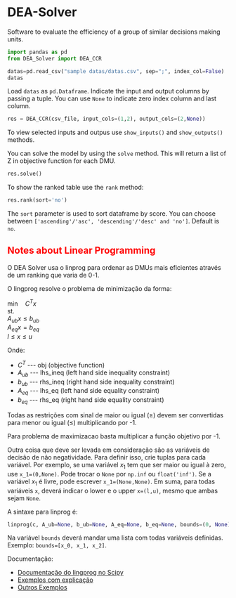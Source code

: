 # DEA-Solver
Software to evaluate the efficiency of a group of similar decisions making units. 

```python
import pandas as pd
from DEA_Solver import DEA_CCR

datas=pd.read_csv("sample datas/datas.csv", sep=";", index_col=False)
datas
```
Load `datas` as `pd.Dataframe`. Indicate the input and output columns by passing a tuple. You can use `None` to indicate zero index column and last column.


```python
res = DEA_CCR(csv_file, input_cols=(1,2), output_cols=(2,None))
```

To view selected inputs and outpus use `show_inputs()` and `show_outputs()` methods.

You can solve the model by using the `solve` method. This will return a list of Z in objective function for each DMU.

```python
res.solve()
```

To show the ranked table use the `rank` method:

```python
res.rank(sort='no')
```
The `sort` parameter is used to sort dataframe by score. You can choose between `['ascending'/'asc', 'descending'/'desc' and 'no']`. Default is `no`.


<h2 style="color:red">Notes about Linear Programming</h2>
O DEA Solver usa o linprog para ordenar as DMUs mais eficientes através de um ranking que varia de 0-1.

O lingprog resolve o problema de minimização da forma:

$\text{min}\quad C^Tx$\
st.\
$A_{ub} x \leq b_{ub}$\
$A_{eq} x = b_{eq}$\
$l\leq x \leq u$

Onde:
- $C^T$ --- obj (objective function)
- $A_{ub}$ --- lhs_ineq (left hand side inequality constraint)
- $b_{ub}$ --- rhs_ineq (right hand side inequality constraint)
- $A_{eq}$ --- lhs_eq (left hand side equality constraint)
- $b_{eq}$ --- rhs_eq (right hand side equality constraint) 

Todas as restrições com sinal de maior ou igual ($\geq$) devem ser convertidas para menor ou igual ($\leq$) multiplicando por -1. 

Para problema de maximizacao basta multiplicar a função objetivo por -1.

Outra coisa que deve ser levada em consideração são as variáveis de decisão de não negatividade. Para definir isso, crie tuplas para cada variável. Por exemplo, se uma variável $x_1$ tem que ser maior ou igual à zero, use `x_1=(0,None)`. Pode trocar o `None` por `np.inf` ou `float('inf')`. Se a variável $x_1$ é livre, pode escrever `x_1=(None,None)`. Em suma, para todas variáveis `x`, deverá indicar o lower e o upper `x=(l,u)`, mesmo que ambas sejam `None`.

A sintaxe para linprog é:

```python
linprog(c, A_ub=None, b_ub=None, A_eq=None, b_eq=None, bounds=(0, None))
```

Na variável `bounds` deverá mandar uma lista com todas variáveis definidas. Exemplo: `bounds=[x_0, x_1, x_2]`.


Documentação:
* [Documentação do lingprog no Scipy](https://docs.scipy.org/doc/scipy/reference/generated/scipy.optimize.linprog.html)
* [Exemplos com explicação](https://realpython.com/linear-programming-python/)
* [Outros Exemplos](https://www.cuemath.com/algebra/linear-programming/)

